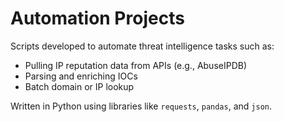 # Automation Projects

Scripts developed to automate threat intelligence tasks such as:
- Pulling IP reputation data from APIs (e.g., AbuseIPDB)
- Parsing and enriching IOCs
- Batch domain or IP lookup

Written in Python using libraries like `requests`, `pandas`, and `json`.
